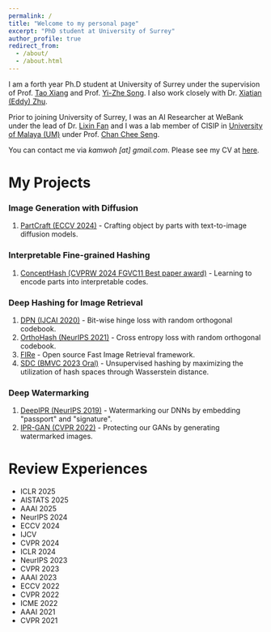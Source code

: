 ```yaml
---
permalink: /
title: "Welcome to my personal page"
excerpt: "PhD student at University of Surrey"
author_profile: true
redirect_from: 
  - /about/
  - /about.html
---
```


I am a forth year Ph.D student at University of Surrey under the supervision of Prof. [Tao Xiang](http://personal.ee.surrey.ac.uk/Personal/T.Xiang/index.html) and Prof. [Yi-Zhe Song](https://www.surrey.ac.uk/people/yi-zhe-song). I also work closely with Dr. [Xiatian (Eddy) Zhu](https://xiatian-zhu.github.io/).

Prior to joining University of Surrey, I was an AI Researcher at WeBank under the lead of Dr. [Lixin Fan](https://scholar.google.fi/citations?user=fOsgdn0AAAAJ&hl=en) and I was a lab member of CISIP in [University of Malaya (UM)](https://um.edu.my/) under Prof.  [Chan Chee Seng](http://cs-chan.com/).

You can contact me via *kamwoh \[at\] gmail.com*. Please see my CV at [here](https://kamwoh.github.io/files/cv.pdf).

My Projects
======

### Image Generation with Diffusion

1. [PartCraft (ECCV 2024)](https://github.com/kamwoh/partcraft) - Crafting object by parts with text-to-image diffusion models.

### Interpretable Fine-grained Hashing
1. [ConceptHash (CVPRW 2024 FGVC11 Best paper award)](https://github.com/kamwoh/concepthash) - Learning to encode parts into interpretable codes.

### Deep Hashing for Image Retrieval

1. [DPN (IJCAI 2020)](https://github.com/kamwoh/DPN) - Bit-wise hinge loss with random orthogonal codebook.
2. [OrthoHash (NeurIPS 2021)](https://github.com/kamwoh/orthohash) - Cross entropy loss with random orthogonal codebook.
3. [FIRe](https://github.com/CISiPLab/cisip-FIRe) - Open source Fast Image Retrieval framework.
4. [SDC (BMVC 2023 Oral)](https://github.com/kamwoh/sdc) - Unsupervised hashing by maximizing the utilization of hash spaces through Wasserstein distance.

### Deep Watermarking

1. [DeepIPR (NeurIPS 2019)](https://github.com/kamwoh/DeepIPR) - Watermarking our DNNs by embedding "passport" and "signature".
2. [IPR-GAN (CVPR 2022)](https://github.com/dingsheng-ong/ipr-gan) - Protecting our GANs by generating watermarked images.

Review Experiences
======
- ICLR 2025
- AISTATS 2025
- AAAI 2025
- NeurIPS 2024
- ECCV 2024
- IJCV  
- CVPR 2024
- ICLR 2024
- NeurIPS 2023
- CVPR 2023
- AAAI 2023
- ECCV 2022
- CVPR 2022
- ICME 2022
- AAAI 2021
- CVPR 2021

<!-- Recent Updates
======

[November 2020] Our book **Federated Learning: Privacy and Incentive** is available in Springer. \[[Book](https://www.springer.com/gp/book/9783030630751)\]

[June 2020] Our work **Rethinking Privacy Preserving Deep Learning: How to Evaluate and Thwart Privacy Attacks** is online. \[[arXiv](https://arxiv.org/abs/2006.11601)\] \[[Book](https://www.springer.com/gp/book/9783030630751)\]

[April 2020] Our paper **Deep Polarized Network for Supervised Learning of Accurate Binary Hashing Codes** is accepted at **IJCAI-2020**. \[[PDF](https://www.ijcai.org/Proceedings/2020/0115.pdf)\]

[April 2020] Assisted in development *as an alumni of UM* for CosMos, a system to monitor Covid-19 patients. \[[News](https://www.thestar.com.my/news/nation/2020/04/24/cosmos-um-develops-app-to-monitor-suspected-covid-19-patients)\]

[November 2019] Joined WeBank.

[September 2019] Our paper **Rethinking deep neural network ownership verification: Embedding passports to defeat ambiguity attacks** is accepted at **NeurIPS-2019**. \[[arXiv](https://arxiv.org/abs/1909.07830)\] \[[Code](https://github.com/kamwoh/DeepIPR)\] \[[Website](https://kamwoh.github.io/DeepIPR/)\]

[November 2018] Our workshop paper **A Universal Logic Operator for Interpretable Deep Convolution Networks** is accepted at **AAAI-19 Workshop on Network Interpretability for Deep Learning**. \[[arXiv](https://arxiv.org/abs/1901.08551)\]

[January 2018] Joined CISIP, UM. -->
